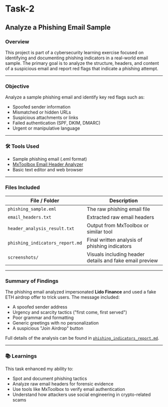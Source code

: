 # Task-2  
##  Analyze a Phishing Email Sample

###  Overview

This project is part of a cybersecurity learning exercise focused on identifying and documenting phishing indicators in a real-world email sample. The primary goal is to analyze the structure, headers, and content of a suspicious email and report red flags that indicate a phishing attempt.

---

###  Objective

Analyze a sample phishing email and identify key red flags such as:

- Spoofed sender information
- Mismatched or hidden URLs
- Suspicious attachments or links
- Failed authentication (SPF, DKIM, DMARC)
- Urgent or manipulative language

---

### 🛠 Tools Used

- Sample phishing email (.eml format)
- [MxToolbox Email Header Analyzer](https://mxtoolbox.com/EmailHeaders.aspx)
- Basic text editor and web browser

---

###  Files Included

| File / Folder | Description |
|---------------|-------------|
| `phishing_sample.eml` | The raw phishing email file |
| `email_headers.txt` | Extracted raw email headers |
| `header_analysis_result.txt` | Output from MxToolbox or similar tool |
| `phishing_indicators_report.md` | Final written analysis of phishing indicators |
| `screenshots/` | Visuals including header details and fake email preview |


---

###  Summary of Findings

The phishing email analyzed impersonated **Lido Finance** and used a fake ETH airdrop offer to trick users. The message included:

- A spoofed sender address
- Urgency and scarcity tactics ("first come, first served")
- Poor grammar and formatting
- Generic greetings with no personalization
- A suspicious "Join Airdrop" button

Full details of the analysis can be found in [`phishing_indicators_report.md`](phishing_indicators_report.md).

---

### 📚 Learnings

This task enhanced my ability to:

- Spot and document phishing tactics
- Analyze raw email headers for forensic evidence
- Use tools like MxToolbox to verify email authentication
- Understand how attackers use social engineering in crypto-related scams
